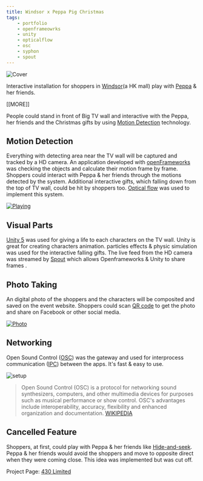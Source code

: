 ```yaml
---
title: Windsor x Peppa Pig Christmas
tags: 
    - portfolio 
    - openframeowrks
    - unity
    - opticalflow 
    - osc
    - syphon
    - spout
---
```

![Cover][img_t]

Interactive installation for shoppers in [Windsor][ref_w](a HK mall) play with [Peppa][ref_p] & her friends.

[[MORE]]

People could stand in front of Big TV wall and interactive with the Peppa, her friends and the Christmas gifts by using [Motion Detection](#motion_detection) technology.

## Motion Detection ##

Everything with detecting area near the TV wall will be captured and tracked by a HD camera. An application developed with [openFrameworks][ref_of] was checking the objects and calculate their motion frame by frame. Shoppers could interact with Peppa & her friends through the motions detected by the system. Additional interactive gifts, which falling down from the top of TV wall, could be hit by shoppers too. [Optical flow][ref_o] was used to implement this system.

[![Playing][img_playing]][vid_playing]


## Visual Parts ##
[Unity 5](ref_unity) was used for giving a life to each characters on the TV wall. Unity is great for creating characters animation. particles effects & physic simulation was used for the interactive falling gifts. The live feed from the HD camera was streamed by [Spout][ref_s] which allows Openframeworks & Unity to share frames .

## Photo Taking ##

An digital photo of the shoppers and the characters will be composited and saved on the event website. Shoppers could scan [QR code][ref_qr] to get the photo and share on Facebook or other social media.

[![Photo][img_pt]][vid_pt]


## Networking ##
Open Sound Control ([OSC][ref_osc]) was the gateway and used for interprocess communication ([IPC][ref_ipc]) between the apps. It's fast & easy to use.

![setup][img_net]

> Open Sound Control (OSC) is a protocol for networking sound synthesizers, computers, and other multimedia devices for purposes such as musical performance or show control. OSC's advantages include interoperability, accuracy, flexibility and enhanced organization and documentation. [WIKIPEDIA][ref_osc]


## Cancelled Feature ##

Shoppers, at first, could play with Peppa & her friends like [Hide-and-seek][ref_hns]. Peppa & her friends would avoid the shoppers and move to opposite direct when they were coming close. This idea was implemented but was cut off.

Project Page: [430 Limited][ref_4]


[ref_of]: http://openframeworks.cc

[ref_w]: http://windsorhouse.hk/

[ref_p]: https://en.wikipedia.org/wiki/Peppa_Pig

[img_t]: http://erikccoder.github.io/img/windsor-peppa-pig-christmas-02.jpg

[ref_4]: http://430.com.hk/windsor-x-peppa-pig-christmas-new-campaign/

[ref_o]: https://en.wikipedia.org/wiki/Optical_flow

[ref_hns]: https://en.wikipedia.org/wiki/Hide-and-seek

[ref_unity]: https://en.wikipedia.org/wiki/Unity_(game_engine)

[ref_osc]: https://en.wikipedia.org/wiki/Open_Sound_Control

[ref_s]: http://spout.zeal.co

[ref_ipc]: https://en.wikipedia.org/wiki/Inter-process_communication

[ref_qr]: https://en.wikipedia.org/wiki/QR_code

[img_playing]: http://erikccoder.github.io/img/peppa_play.jpg

[vid_playing]: http://erikccoder.github.io/video/peppa_play.mp4

[img_pt]: http://erikccoder.github.io/img/peppa_phototaking.jpg

[vid_pt]: http://erikccoder.github.io/video/peppa_phototaking.mp4

[img_net]: http://erikccoder.github.io/img/peppa_networking.jpg
